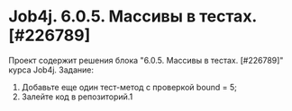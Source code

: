 # Job4j. 6.0.5. Массивы в тестах. [#226789]
Проект содержит решения блока "6.0.5. Массивы в тестах. [#226789]" курса Job4j.
Задание:
1. Добавьте еще один тест-метод с проверкой bound = 5;
2. Залейте код в репозиторий.1